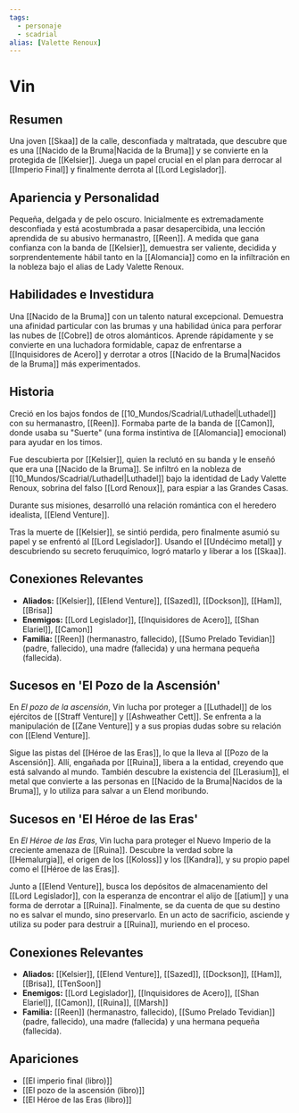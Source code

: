 ```yaml
---
tags:
  - personaje
  - scadrial
alias: [Valette Renoux]
---
```


# Vin

## Resumen
Una joven [[Skaa]] de la calle, desconfiada y maltratada, que descubre que es una [[Nacido de la Bruma|Nacida de la Bruma]] y se convierte en la protegida de [[Kelsier]]. Juega un papel crucial en el plan para derrocar al [[Imperio Final]] y finalmente derrota al [[Lord Legislador]].

## Apariencia y Personalidad
Pequeña, delgada y de pelo oscuro. Inicialmente es extremadamente desconfiada y está acostumbrada a pasar desapercibida, una lección aprendida de su abusivo hermanastro, [[Reen]]. A medida que gana confianza con la banda de [[Kelsier]], demuestra ser valiente, decidida y sorprendentemente hábil tanto en la [[Alomancia]] como en la infiltración en la nobleza bajo el alias de Lady Valette Renoux.

## Habilidades e Investidura
Una [[Nacido de la Bruma]] con un talento natural excepcional. Demuestra una afinidad particular con las brumas y una habilidad única para perforar las nubes de [[Cobre]] de otros alománticos. Aprende rápidamente y se convierte en una luchadora formidable, capaz de enfrentarse a [[Inquisidores de Acero]] y derrotar a otros [[Nacido de la Bruma|Nacidos de la Bruma]] más experimentados.

## Historia
Creció en los bajos fondos de [[10_Mundos/Scadrial/Luthadel|Luthadel]] con su hermanastro, [[Reen]]. Formaba parte de la banda de [[Camon]], donde usaba su "Suerte" (una forma instintiva de [[Alomancia]] emocional) para ayudar en los timos.

Fue descubierta por [[Kelsier]], quien la reclutó en su banda y le enseñó que era una [[Nacido de la Bruma]]. Se infiltró en la nobleza de [[10_Mundos/Scadrial/Luthadel|Luthadel]] bajo la identidad de Lady Valette Renoux, sobrina del falso [[Lord Renoux]], para espiar a las Grandes Casas.

Durante sus misiones, desarrolló una relación romántica con el heredero idealista, [[Elend Venture]].

Tras la muerte de [[Kelsier]], se sintió perdida, pero finalmente asumió su papel y se enfrentó al [[Lord Legislador]]. Usando el [[Undécimo metal]] y descubriendo su secreto feruquímico, logró matarlo y liberar a los [[Skaa]].

## Conexiones Relevantes
* **Aliados:** [[Kelsier]], [[Elend Venture]], [[Sazed]], [[Dockson]], [[Ham]], [[Brisa]]
* **Enemigos:** [[Lord Legislador]], [[Inquisidores de Acero]], [[Shan Elariel]], [[Camon]]
* **Familia:** [[Reen]] (hermanastro, fallecido), [[Sumo Prelado Tevidian]] (padre, fallecido), una madre (fallecida) y una hermana pequeña (fallecida).

## Sucesos en 'El Pozo de la Ascensión'

En *El pozo de la ascensión*, Vin lucha por proteger a [[Luthadel]] de los ejércitos de [[Straff Venture]] y [[Ashweather Cett]]. Se enfrenta a la manipulación de [[Zane Venture]] y a sus propias dudas sobre su relación con [[Elend Venture]].

Sigue las pistas del [[Héroe de las Eras]], lo que la lleva al [[Pozo de la Ascensión]]. Allí, engañada por [[Ruina]], libera a la entidad, creyendo que está salvando al mundo. También descubre la existencia del [[Lerasium]], el metal que convierte a las personas en [[Nacido de la Bruma|Nacidos de la Bruma]], y lo utiliza para salvar a un Elend moribundo.

## Sucesos en 'El Héroe de las Eras'

En *El Héroe de las Eras*, Vin lucha para proteger el Nuevo Imperio de la creciente amenaza de [[Ruina]]. Descubre la verdad sobre la [[Hemalurgia]], el origen de los [[Koloss]] y los [[Kandra]], y su propio papel como el [[Héroe de las Eras]].

Junto a [[Elend Venture]], busca los depósitos de almacenamiento del [[Lord Legislador]], con la esperanza de encontrar el alijo de [[atium]] y una forma de derrotar a [[Ruina]]. Finalmente, se da cuenta de que su destino no es salvar el mundo, sino preservarlo. En un acto de sacrificio, asciende y utiliza su poder para destruir a [[Ruina]], muriendo en el proceso.

## Conexiones Relevantes
* **Aliados:** [[Kelsier]], [[Elend Venture]], [[Sazed]], [[Dockson]], [[Ham]], [[Brisa]], [[TenSoon]]
* **Enemigos:** [[Lord Legislador]], [[Inquisidores de Acero]], [[Shan Elariel]], [[Camon]], [[Ruina]], [[Marsh]]
* **Familia:** [[Reen]] (hermanastro, fallecido), [[Sumo Prelado Tevidian]] (padre, fallecido), una madre (fallecida) y una hermana pequeña (fallecida).

## Apariciones
* [[El imperio final (libro)]]
* [[El pozo de la ascensión (libro)]]
* [[El Héroe de las Eras (libro)]]